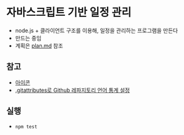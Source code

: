 # 자바스크립트 기반 일정 관리 

- node.js + 클라이언트 구조를 이용해, 일정을 관리하는 프로그램을 만든다
- 만드는 중임
- 계획은 [plan.md](./doc/plan.md) 참조

## 참고

- [아이콘](https://material.io/resources/icons)
- [.gitattributes로 Github 레파지토리 언어 통계 설정](https://kr-zephyr.github.io/github/2017/06/07/github-change-repo-language.html)

## 실행
- `npm test`
